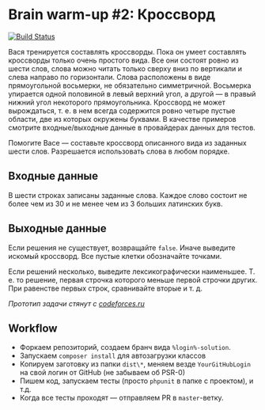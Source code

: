 Brain warm-up #2: Кроссворд
===============

[![Build Status](https://travis-ci.org/stfalcon-studio/brain-warm-up_v2-crossword.png?branch=solutions)](https://travis-ci.org/stfalcon-studio/brain-warm-up_v2-crossword)

Вася тренируется составлять кроссворды. Пока он умеет составлять кроссворды только очень простого вида. Все они состоят ровно из шести слов, слова можно читать только сверху вниз по вертикали и слева направо по горизонтали. Слова расположены в виде прямоугольной восьмерки, не обязательно симметричной. Восьмерка упирается одной половиной в левый верхний угол, а другой — в правый нижний угол некоторого прямоугольника. Кроссворд не может вырождаться, т. е. в нем всегда содержится ровно четыре пустые области, две из которых окружены буквами. В качестве примеров смотрите входные/выходные данные в провайдерах данных для тестов.

Помогите Васе — составьте кроссворд описанного вида из заданных шести слов. Разрешается использовать слова в любом порядке.

## Входные данные
В шести строках записаны заданные слова. Каждое слово состоит не более чем из 30 и не менее чем из 3 больших латинских букв.

## Выходные данные
Если решения не существует, возвращайте `false`. Иначе выведите искомый кроссворд. Все пустые клетки обозначайте точками.

Если решений несколько, выведите лексикографически наименьшее. Т. е. то решение, первая строчка которого меньше первой строчки других. При равенстве первых строк, сравнивайте вторые и т. д.

_Прототип задачи стянут с [codeforces.ru](http://codeforces.ru)_

## Workflow

- Форкаем репозиторий, создаем бранч вида `%login%-solution`.
- Запускаем `composer install` для автозагрузки классов
- Копируем заготовку из папки `dist\*`, меняем везде `YourGitHubLogin` на свой логин от GitHub (не забываем об PSR-0)
- Пишем код, запускаем тесты (просто `phpunit` в папке с проектом), и т.д.
- Когда все тесты проходят — отправляем PR в `master`-ветку.
